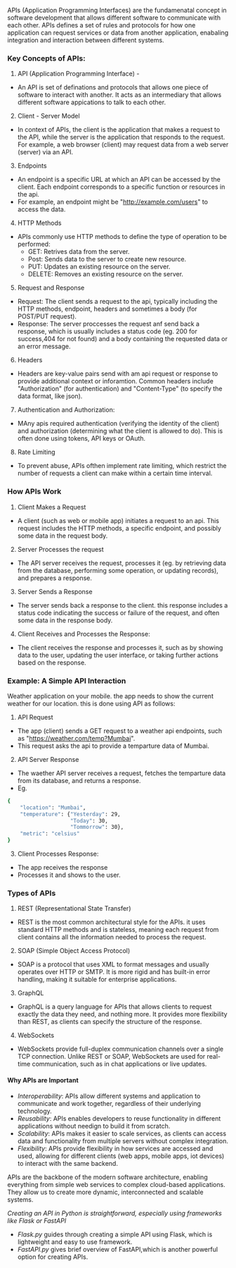 APIs (Application Programming Interfaces) are the fundamenatal concept in software development that allows different software to communicate with each other. APIs defines a set of rules and protocols for how one application can request services or data from another application, enabaling integration and interaction between different systems.

### Key Concepts of APIs:
1. API (Application Programming Interface) -
- An API is set of definations and protocols that allows one piece of software to interact with another. It acts as an intermediary that allows different software appications to talk to each other.

2. Client - Server Model
- In context of APIs, the client is the application that makes a request to the API, while the server is the application that responds to the request. For example, a web browser (client) may request data from a web server (server) via an API.

3. Endpoints
- An endpoint is a specific URL at which an API can be accessed by the client. Each endpoint corresponds to a specific function or resources in the api.
- For example, an endpoint might be "http://example.com/users" to access the data.

4. HTTP Methods
- APIs commonly use HTTP methods to define the type of operation to be performed:
     - GET: Retrives data from the server.
     - Post: Sends data to the server to create new resource.
     - PUT: Updates an existing resource on the server.
     - DELETE: Removes an existing resource on the server.

5. Request and Response
- Request: The client sends a request to the api, typically including the HTTP methods, endpoint, headers and sometimes a body (for POST/PUT request).
- Response: The server proccesses the request anf send back a response, which is usually includes a status code (eg. 200 for success,404 for not found) and a body containing the requested data or an error message.

6. Headers
- Headers are key-value pairs send with am api request or response to provide additional context or inforamtion. Common headers include "Authorization" (for authentication) and "Content-Type" (to specify the data format, like json).

7. Authentication and Authorization:
- MAny apis required authentication (verifying the identity of the client) and authorization (determining what the client is allowed to do). This is often done using tokens, API keys or OAuth.

8. Rate Limiting
- To prevent abuse, APIs ofthen implement rate limiting, which restrict the number of requests a client can make within a certain time interval.

### How APIs Work
1. Client Makes a Request
- A client (such as web or mobile app) initiates a request to an api. This request includes the HTTP methods, a specific endpoint, and possibly some data in the request body.

2. Server Processes the request
- The API server receives the request, processes it (eg. by retrieving data from the database, performing some operation, or updating records), and prepares a response.

3. Server Sends a Response
- The server sends back a response to the client. this response includes a status code indicating the success or failure of the request, and often some data in the response body.

4. Client Receives and Processes the Response:
- The client receives the response and processes it, such as by showing data to the user, updating the user interface, or taking further actions based on the response.

### Example: A Simple API Interaction
Weather application on your mobile. the app needs to show the current weather for our location. this is done using API as follows:
1. API Request
- The app (client) sends a GET request to a weather api endpoints, such as "https://weather.com/temp?Mumbai".
- This request asks the api to provide a temparture data of Mumbai.

2. API Server Response
- The waether API server receives a request, fetches the temparture data from its database, and returns a response.
- Eg. 
```bash
{
    "location": "Mumbai",
    "temperature": {"Yesterday": 29,
                    "Today": 30,
                    "Tommorrow": 30},
    "metric": "celsius"
}
```

3. Client Processes Response:
- The app receives the response
- Processes it and shows to the user.

### Types of APIs
1. REST (Representational State Transfer)
- REST is the most common architectural style for the APIs. it uses standard HTTP methods and is stateless, meaning each request from client contains all the information needed to process the request.

2. SOAP (Simple Object Access Protocol)
- SOAP is a protocol that uses XML to format messages and usually operates over HTTP or SMTP. It is more rigid and has built-in error handling, making it suitable for enterprise applications.

3. GraphQL
- GraphQL is a query language for APIs that allows clients to request exactly the data they need, and nothing more. It provides more flexibility than REST, as clients can specify the structure of the response.

4. WebSockets
- WebSockets provide full-duplex communication channels over a single TCP connection. Unlike REST or SOAP, WebSockets are used for real-time communication, such as in chat applications or live updates.

#### Why APIs are Important
- *Interoperability*: APIs allow different systems and application to communicate and work together,  regardless of their underlying technology.
- *Reusability*: APIs enables developers to reuse functionality in different applications without needign to build it from scratch.
- *Scalability*: APIs makes it easier to scale services, as clients can access data and functionality from multiple servers without complex integration.
- *Flexibility*: APIs provide flexibility in how services are accessed and used, allowing for different clients (web apps, mobile apps, iot devices) to interact with the same backend.

APIs are the backbone of the modern software architecture, enabling everything from simple web services to complex cloud-based applications. They allow us to create more dynamic, interconnected and scalable systems.


*Creating an API in Python is straightforward, especially using frameworks like Flask or FastAPI*
- *Flask.py* guides through creating a simple API using Flask, which is lightweight and easy to use framework.
- *FastAPI.py* gives brief overview of FastAPI,which is another powerful option for creating APIs.
